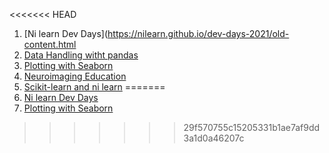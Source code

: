 <<<<<<< HEAD
1. [Ni learn Dev Days](https://nilearn.github.io/dev-days-2021/old-content.html
2. [Data Handling witht pandas](https://dartbrains.org/content/Introduction_to_Pandas.html)
3. [Plotting with Seaborn](https://seaborn.pydata.org/examples/index.html)
4. [Neuroimaging Education](https://lukas-snoek.com/NI-edu/index.html#)
5. [Scikit-learn and ni learn](https://youtu.be/WpDrpABMRog)
=======
1. [Ni learn Dev Days](https://nilearn.github.io/dev-days-2021/old-content.html)
2. [Plotting with Seaborn](https://seaborn.pydata.org/examples/index.html)
>>>>>>> 29f570755c15205331b1ae7af9dd3a1d0a46207c
